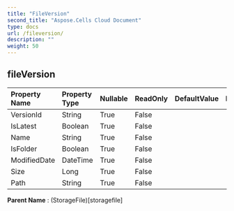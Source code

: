 ```yaml
---
title: "FileVersion"
second_title: "Aspose.Cells Cloud Document"
type: docs
url: /fileversion/
description: ""
weight: 50
---
```


## **fileVersion**

 

| Property Name | Property Type | Nullable |  ReadOnly | DefaultValue | Description | 
| :- | :- | :- |:- |  :- | :- |
| VersionId | String | True |  False |  |  |  
| IsLatest | Boolean | True |  False |  |  |  
| Name | String | True |  False |  |  |  
| IsFolder | Boolean | True |  False |  |  |  
| ModifiedDate | DateTime | True |  False |  |  |  
| Size | Long | True |  False |  |  |  
| Path | String | True |  False |  |  |  

**Parent Name** : (StorageFile)[storagefile]

